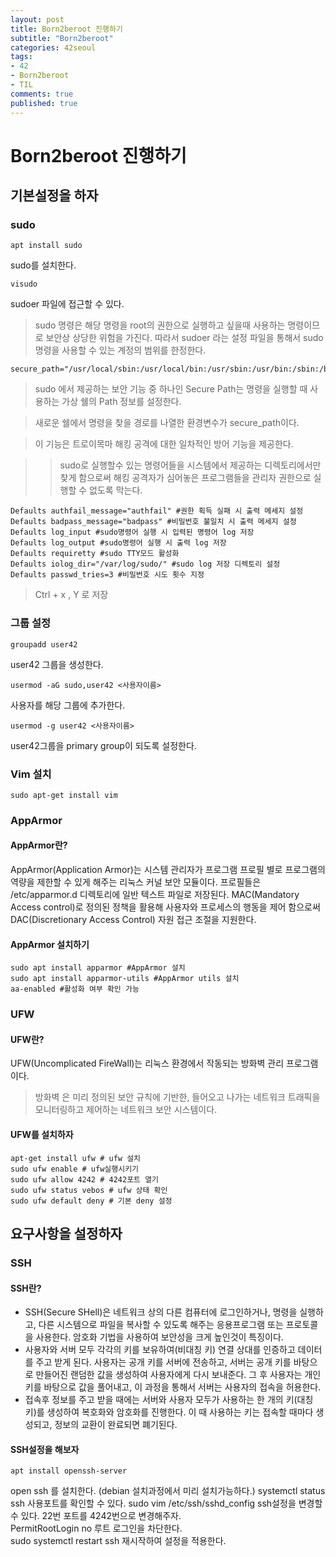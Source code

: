 ```yaml
---
layout: post
title: Born2beroot 진행하기
subtitle: "Born2beroot"
categories: 42seoul
tags:
- 42
- Born2beroot
- TIL
comments: true
published: true
---
```

# Born2beroot 진행하기  

## 기본설정을 하자  
  

  
### sudo 

    apt install sudo  
sudo를 설치한다.  

    visudo
sudoer 파일에 접근할 수 있다.  
  
  

> sudo 명령은 해당 명령을 root의 권한으로 실행하고 싶을때 사용하는 명령이므로 보안상 상당한 위험을 가진다. 따라서 sudoer 라는 설정 파일을 통해서 sudo명령을 사용할 수 있는 계정의 범위를 한정한다.  
  


    secure_path="/usr/local/sbin:/usr/local/bin:/usr/sbin:/usr/bin:/sbin:/bin:/snap/bin"


> sudo 에서 제공하는 보안 기능 중 하나인 Secure Path는 명령을 실행할 때 사용하는 가상 쉘의 Path 정보를 설정한다.  
  

> 새로운 쉘에서 명령을 찾을 경로를 나열한 환경변수가 secure_path이다.  

> 이 기능은 트로이목마 해킹 공격에 대한 일차적인 방어 기능을 제공한다.  


>> sudo로 실행할수 있는 명령어들을 시스템에서 제공하는 디렉토리에서만 찾게 함으로써 해킹 공격자가 심어놓은 프로그램들을 관리자 권한으로 실행할 수 없도록 막는다.  


    Defaults authfail_message="authfail" #권한 획득 실패 시 출력 메세지 설정
    Defaults badpass_message="badpass" #비밀번호 불일치 시 출력 메세지 설정
    Defaults log_input #sudo명령어 실행 시 입력된 명령어 log 저장
    Defaults log_output #sudo명령어 실행 시 출력 log 저장
    Defaults requiretty #sudo TTY모드 활성화 
    Defaults iolog_dir="/var/log/sudo/" #sudo log 저장 디렉토리 설정
    Defaults passwd_tries=3 #비밀번호 시도 횟수 지정
> Ctrl + x , Y 로 저장

### 그룹 설정  
  

    groupadd user42
user42 그룹을 생성한다.  
  
  
    usermod -aG sudo,user42 <사용자이름>
사용자를 해당 그룹에 추가한다.  
  

    usermod -g user42 <사용자이름>
user42그룹을 primary group이 되도록 설정한다.  
  

### Vim 설치  
  

    sudo apt-get install vim  
  


### AppArmor   
  

#### AppArmor란?  
AppArmor(Application Armor)는 시스템 관리자가 프로그램 프로필 별로 프로그램의 역량을 제한할 수 있게 해주는 리눅스 커널 보안 모듈이다. 프로필들은 /etc/apparmor.d 디렉토리에 일반 텍스트 파일로 저장된다. MAC(Mandatory Access control)로 정의된 정책을 활용해 사용자와 프로세스의 행동을 제어 함으로써 DAC(Discretionary Access Control) 자원 접근 조절을 지원한다. 
#### AppArmor 설치하기  


    sudo apt install apparmor #AppArmor 설치
    sudo apt install apparmor-utils #AppArmor utils 설치
    aa-enabled #활성화 여부 확인 가능 
  

### UFW


#### UFW란?
UFW(Uncomplicated FireWall)는 리눅스 환경에서 작동되는 방화벽 관리 프로그램이다. 
> 방화벽 은 미리 정의된 보안 규칙에 기반한, 들어오고 나가는 네트워크 트래픽을 모니터링하고 제어하는 네트워크 보안 시스템이다. 
  

#### UFW를 설치하자
    apt-get install ufw # ufw 설치
    sudo ufw enable # ufw실행시키기
    sudo ufw allow 4242 # 4242포트 열기 
    sudo ufw status vebos # ufw 상태 확인 
    sudo ufw default deny # 기본 deny 설정 



## 요구사항을 설정하자  

### SSH

#### SSH란?
- SSH(Secure SHell)은 네트워크 상의 다른 컴퓨터에 로그인하거나, 명령을 실행하고, 다른 시스템으로 파일을 복사할 수 있도록 해주는 응용프로그램 또는 프로토콜을 사용한다. 암호화 기법을 사용하여 보안성을 크게 높인것이 특징이다.  
- 사용자와 서버 모두 각각의 키를 보유하여(비대칭 키) 연결 상대를 인증하고 데이터를 주고 받게 된다. 사용자는 공개 키를 서버에 전송하고, 서버는 공개 키를 바탕으로 만들어진 랜덤한 값을 생성하여 사용자에게 다시 보내준다. 그 후 사용자는 개인키를 바탕으로 값을 풀어내고, 이 과정을 통해서 서버는 사용자의 접속을 허용한다.  
- 접속후 정보를 주고 받을 때에는 서버와 사용자 모두가 사용하는 한 개의 키(대칭 키)를 생성하여 복호화와 암호화를 진행한다. 이 때 사용하는 키는 접속할 때마다 생성되고, 정보의 교환이 완료되면 폐기된다. 

#### SSH설정을 해보자
    apt install openssh-server
open ssh 를 설치한다. (debian 설치과정에서 미리 설치가능하다.)
    systemctl status ssh
사용포트를 확인할 수 있다. 
    sudo vim /etc/ssh/sshd_config
ssh설정을 변경할 수 있다. 22번 포트를 4242번으로 변경해주자.  
    PermitRootLogin no 
루트 로그인을 차단한다.  
    sudo systemctl restart ssh
재시작하여 설정을 적용한다.




